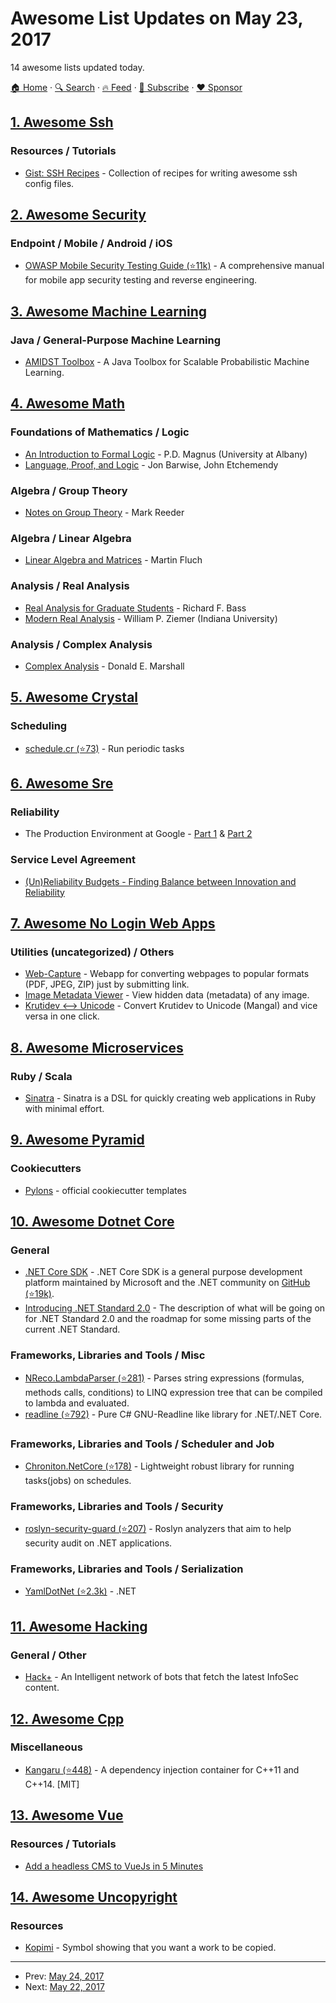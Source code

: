 # Awesome List Updates on May 23, 2017

14 awesome lists updated today.

[🏠 Home](/README.md) · [🔍 Search](https://www.trackawesomelist.com/search/) · [🔥 Feed](https://www.trackawesomelist.com/rss.xml) · [📮 Subscribe](https://trackawesomelist.us17.list-manage.com/subscribe?u=d2f0117aa829c83a63ec63c2f&id=36a103854c) · [❤️  Sponsor](https://github.com/sponsors/theowenyoung)



## [1. Awesome Ssh](/content/moul/awesome-ssh/README.md)

### Resources / Tutorials

*   [Gist: SSH Recipes](https://gist.github.com/mjalajel/beaa91a5f8d04ebb464c2c28da01406a) - Collection of recipes for writing awesome ssh config files.

## [2. Awesome Security](/content/sbilly/awesome-security/README.md)

### Endpoint / Mobile / Android / iOS

*   [OWASP Mobile Security Testing Guide (⭐11k)](https://github.com/OWASP/owasp-mstg) - A comprehensive manual for mobile app security testing and reverse engineering.

## [3. Awesome Machine Learning](/content/josephmisiti/awesome-machine-learning/README.md)

### Java / General-Purpose Machine Learning

*   [AMIDST Toolbox](http://www.amidsttoolbox.com/) - A Java Toolbox for Scalable Probabilistic Machine Learning.

## [4. Awesome Math](/content/rossant/awesome-math/README.md)

### Foundations of Mathematics / Logic

*   [An Introduction to Formal Logic](https://www.fecundity.com/codex/forallx.pdf) - P.D. Magnus (University at Albany)
*   [Language, Proof, and Logic](http://homepages.uc.edu/~martinj/Symbolic_Logic/341%20Syllabus,%20Textbook,%20Handouts,%20Notes/LPL%20textbook.pdf) - Jon Barwise, John Etchemendy

### Algebra / Group Theory

*   [Notes on Group Theory](https://www2.bc.edu/mark-reeder/Groups.pdf) - Mark Reeder

### Algebra / Linear Algebra

*   [Linear Algebra and Matrices](https://web.archive.org/web/20140824074655/http://mathstat.helsinki.fi/~fluch/linear_algebra_1-sp07/la1.pdf) - Martin Fluch

### Analysis / Real Analysis

*   [Real Analysis for Graduate Students](http://bass.math.uconn.edu/3rd.pdf) - Richard F. Bass
*   [Modern Real Analysis](http://www.math.purdue.edu/~torres/pubs/Modern-real-analysis.pdf) - William P. Ziemer (Indiana University)

### Analysis / Complex Analysis

*   [Complex Analysis](https://web.archive.org/web/20150620124453/https://www.math.washington.edu/~marshall/math_536/Notes.pdf) - Donald E. Marshall

## [5. Awesome Crystal](/content/veelenga/awesome-crystal/README.md)

### Scheduling

*   [schedule.cr (⭐73)](https://github.com/hugoabonizio/schedule.cr) - Run periodic tasks

## [6. Awesome Sre](/content/dastergon/awesome-sre/README.md)

### Reliability

*   The Production Environment at Google - [Part 1](https://medium.com/@jerub/the-production-environment-at-google-8a1aaece3767) & [Part 2](https://medium.com/@jerub/the-production-environment-at-google-part-2-610884268aaa)

### Service Level Agreement

*   [(Un)Reliability Budgets - Finding Balance between Innovation and Reliability](https://www.usenix.org/system/files/login/articles/login_aug15_06_roth.pdf)

## [7. Awesome No Login Web Apps](/content/aviaryan/awesome-no-login-web-apps/README.md)

### Utilities (uncategorized) / Others

*   [Web-Capture](https://web-capture.net/) - Webapp for converting webpages to popular formats (PDF, JPEG, ZIP) just by submitting link.
*   [Image Metadata Viewer](http://exif.regex.info/exif.cgi) - View hidden data (metadata) of any image.
*   [Krutidev <--> Unicode](http://wrd.bih.nic.in/font_KtoU.htm) - Convert Krutidev to Unicode (Mangal) and vice versa in one click.

## [8. Awesome Microservices](/content/mfornos/awesome-microservices/README.md)

### Ruby / Scala

*   [Sinatra](http://www.sinatrarb.com/) - Sinatra is a DSL for quickly creating web applications in Ruby with minimal effort.

## [9. Awesome Pyramid](/content/uralbash/awesome-pyramid/README.md)

### Cookiecutters

*   [Pylons](https://github.com/Pylons?q=cookiecutter) - official cookiecutter templates

## [10. Awesome Dotnet Core](/content/thangchung/awesome-dotnet-core/README.md)

### General

*   [.NET Core SDK](https://www.microsoft.com/net/core) - .NET Core SDK is a general purpose development platform maintained by Microsoft and the .NET community on [GitHub (⭐19k)](https://github.com/dotnet/core).
*   [Introducing .NET Standard 2.0](https://blogs.msdn.microsoft.com/dotnet/2016/09/26/introducing-net-standard) - The description of what will be going on for .NET Standard 2.0 and the roadmap for some missing parts of the current .NET Standard.

### Frameworks, Libraries and Tools / Misc

*   [NReco.LambdaParser (⭐281)](https://github.com/nreco/lambdaparser) - Parses string expressions (formulas, methods calls, conditions) to LINQ expression tree that can be compiled to lambda and evaluated.
*   [readline (⭐792)](https://github.com/tsolarin/readline) - Pure C# GNU-Readline like library for .NET/.NET Core.

### Frameworks, Libraries and Tools / Scheduler and Job

*   [Chroniton.NetCore (⭐178)](https://github.com/leosperry/Chroniton) - Lightweight robust library for running tasks(jobs) on schedules.

### Frameworks, Libraries and Tools / Security

*   [roslyn-security-guard (⭐207)](https://github.com/dotnet-security-guard/roslyn-security-guard) - Roslyn analyzers that aim to help security audit on .NET applications.

### Frameworks, Libraries and Tools / Serialization

*   [YamlDotNet (⭐2.3k)](https://github.com/aaubry/YamlDotNet) - .NET

## [11. Awesome Hacking](/content/carpedm20/awesome-hacking/README.md)

### General / Other

*   [Hack+](http://hack.plus) - An Intelligent network of bots that fetch the latest InfoSec content.

## [12. Awesome Cpp](/content/fffaraz/awesome-cpp/README.md)

### Miscellaneous

*   [Kangaru (⭐448)](https://github.com/gracicot/kangaru) - A dependency injection container for C++11 and C++14. \[MIT]

## [13. Awesome Vue](/content/vuejs/awesome-vue/README.md)

### Resources / Tutorials

*   [Add a headless CMS to VueJs in 5 Minutes](https://www.storyblok.com/tp/add-a-headless-CMS-to-vuejs-in-5-minutes)

## [14. Awesome Uncopyright](/content/johnjago/awesome-uncopyright/README.md)

### Resources

*   [Kopimi](http://kopimi.com/) - Symbol showing that you want a work to be copied.

---

- Prev: [May 24, 2017](/content/2017/05/24/README.md)
- Next: [May 22, 2017](/content/2017/05/22/README.md)